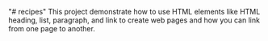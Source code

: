 "# recipes" 
This project demonstrate how to use HTML elements like HTML heading, list, paragraph, and link to create web pages and how you can link from one page to another.
